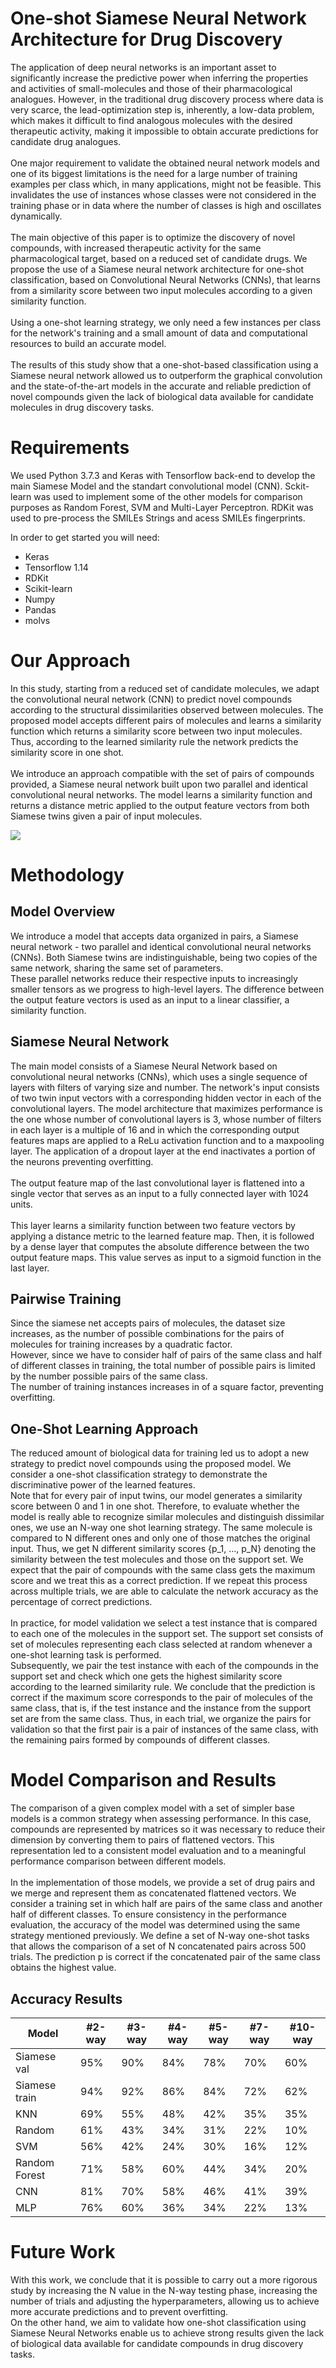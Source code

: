 # One-shot Siamese Neural Network Architecture for Drug Discovery
The application of deep neural networks is an important asset to significantly increase the predictive power when inferring the properties and activities of small-molecules and those of their pharmacological analogues. However, in the traditional drug discovery process where data is very scarce, the lead-optimization step is, inherently, a low-data problem, which makes it difficult to find analogous molecules with the desired therapeutic activity, making it impossible to obtain accurate predictions for candidate drug analogues.
\
\
One major requirement to validate the obtained neural network models and one of its biggest limitations is the need for a large number of training examples per class which, in many applications, might not be feasible. This invalidates the use of instances whose classes were not considered in the training phase or in data where the number of classes is high and oscillates dynamically.
\
\
The main objective of this paper is to optimize the discovery of novel compounds, with increased therapeutic activity for the same pharmacological target, based on a reduced set of candidate drugs. We propose the use of a Siamese neural network architecture for one-shot classification, based on Convolutional Neural Networks (CNNs), that learns from a similarity score between two input molecules according to a given similarity function.
\
\
Using a one-shot learning strategy, we only need a few instances per class for the network's training and a small amount of data and computational resources to build an accurate model.
\
\
The results of this study show that a one-shot-based classification using a Siamese neural network allowed us to outperform the graphical convolution and the state-of-the-art models in the accurate and reliable prediction of novel compounds given the lack of biological data available for candidate molecules in drug discovery tasks.

# Requirements

We used Python 3.7.3 and Keras with Tensorflow back-end to develop the main Siamese Model and the standart convolutional model (CNN). Sckit-learn was used to implement some of the other models for comparison purposes as Random Forest, SVM and Multi-Layer Perceptron.
RDKit was used to pre-process the SMILEs Strings and acess SMILEs fingerprints.

In order to get started you will need:

- Keras
- Tensorflow 1.14
- RDKit
- Scikit-learn
- Numpy
- Pandas
- molvs


# Our Approach
In this study, starting from a reduced set of candidate molecules, we adapt the convolutional neural network (CNN) to predict novel compounds according to the structural dissimilarities observed between molecules. The proposed model accepts different pairs of molecules and learns a similarity function which returns a similarity score between two input molecules. Thus, according to the learned similarity rule the network predicts the similarity score in one shot.
\
\
We introduce an approach compatible with the set of pairs of compounds provided, a Siamese neural network built upon two parallel and identical convolutional neural networks. The model learns a similarity function and returns a distance metric applied to the output feature vectors from both Siamese twins given a pair of input molecules. 

[![](https://github.com/larngroup/One_Shot_Siamese_Net_Drug_Discovery/blob/master/rede.png?raw=true)](https://github.com/larngroup/One_Shot_Siamese_Net_Drug_Discovery/blob/master/rede.png?raw=true)
# Methodology
## Model Overview

We introduce a model that accepts data organized in pairs, a Siamese neural network - two parallel and identical convolutional neural networks (CNNs). Both Siamese twins are indistinguishable, being two copies of the same network, sharing the same set of parameters. 
\
These parallel networks reduce their respective inputs to increasingly smaller tensors as we progress to high-level layers. The difference between the output feature vectors is used as an input to a linear classifier, a similarity function. 

## Siamese Neural Network

The main model consists of a Siamese Neural Network based on convolutional neural networks (CNNs), which uses a single sequence of layers with filters of varying size and number. The network's input consists of two twin input vectors with a corresponding hidden vector in each of the convolutional layers. The model architecture that maximizes performance is the one whose number of convolutional layers is 3, whose number of filters in each layer is a multiple of 16 and in which the corresponding output features maps are applied to a ReLu activation function and to a maxpooling layer. The application of a dropout layer at the end inactivates a portion of the neurons preventing overfitting.
\
\
The output feature map of the last convolutional layer is flattened into a single vector that serves as an input to a fully connected layer with 1024 units.
\
\
This layer learns a similarity function between two feature vectors by applying a distance metric to the learned feature map. 
Then, it is followed by a dense layer that computes the absolute difference between the two output feature maps. 
This value serves as input to a sigmoid function in the last layer.

## Pairwise Training

Since the siamese net accepts pairs of molecules, the dataset size increases, as the number of possible combinations for the pairs of molecules for training increases by a quadratic factor. 
\
However, since we have to consider half of pairs of the same class and half of different classes in training, the total number of possible pairs is limited by the number possible pairs of the same class.
\
The number of training instances increases in of a square factor, preventing overfitting.

## One-Shot Learning Approach

The reduced amount of biological data for training led us to adopt a new strategy to predict novel compounds using the proposed model. We consider a one-shot classification strategy to demonstrate the discriminative power of the learned features.
\
Note that for every pair of input twins, our model generates a similarity score between 0 and 1 in one shot. Therefore, to evaluate whether the model is really able to recognize similar molecules and distinguish dissimilar ones, we use an N-way one shot learning strategy. The same molecule is compared to N different ones and only one of those matches the original input. Thus, we get N different similarity scores {p_1, ..., p_N} denoting the similarity between the test molecules and those on the support set. We expect that the pair of compounds with the same class gets the maximum score and we treat this as a correct prediction. If we repeat this process across multiple trials, we are able to calculate the network accuracy as the percentage of correct predictions.
\
\
In practice, for model validation we select a test instance that is compared to each one of the molecules in the support set. The support set consists of set of molecules representing each class selected at random whenever a one-shot learning task is performed.
\
Subsequently, we pair the test instance with each of the compounds in the support set and check which one gets the highest similarity score according to the learned similarity rule. We conclude that the prediction is correct if the maximum score corresponds to the pair of molecules of the same class, that is, if the test instance and the instance from the support set are from the same class. Thus, in each trial, we organize the pairs for validation so that the first pair is a pair of instances of the same class, with the remaining pairs formed by compounds of different classes.


# Model Comparison and Results

The comparison of a given complex model with a set of simpler base models is a common strategy when assessing performance. In this case, compounds are represented by matrices so it was necessary to reduce their dimension by converting them to pairs of flattened vectors. This representation led to a consistent model evaluation and to a meaningful performance comparison between different models.
\
\
In the implementation of those models, we provide a  set  of  drug  pairs and we merge and represent them as concatenated flattened vectors. We consider a training set in which  half  are  pairs  of  the  same  class  and  another  half  of different classes. To ensure consistency in the performance evaluation,  the  accuracy  of  the  model  was  determined using  the  same  strategy mentioned previously.  We  define  a  set  of  N-way  one-shot  tasks  that  allows  the comparison of a set of  N concatenated pairs across 500 trials. The  prediction p is  correct  if  the  concatenated  pair  of  the same class obtains the highest value.

## Accuracy Results


| Model | #2-way  | #3-way  | #4-way | #5-way  | #7-way  | #10-way |
| ------- | --- | --- | --- | --- | --- | --- |
| Siamese val | 95% | 90% | 84% | 78% | 70% | 60% |
| Siamese train | 94% | 92% | 86% | 84% | 72% | 62% |
| KNN | 69% | 55% | 48% |  42% | 35% | 35% |
| Random | 61% | 43% | 34% | 31% | 22% | 10% |
| SVM | 56% | 42% | 24% | 30% | 16% | 12% |
| Random Forest | 71% | 58% | 60% | 44% | 34% | 20% |
| CNN |  81% | 70% | 58% | 46% | 41% | 39% |
| MLP | 76% | 60% | 36% | 34% | 22% | 13% |

# Future Work

With this work, we conclude that it is possible to carry out a more rigorous study by increasing the N value in the N-way testing phase, increasing the number of trials and adjusting the hyperparameters, allowing us to achieve more accurate predictions and to prevent overfitting.
\
On the other hand, we aim to validate how one-shot classification using Siamese Neural Networks enable us to achieve strong results given the lack of biological data available for candidate compounds in drug discovery tasks.
